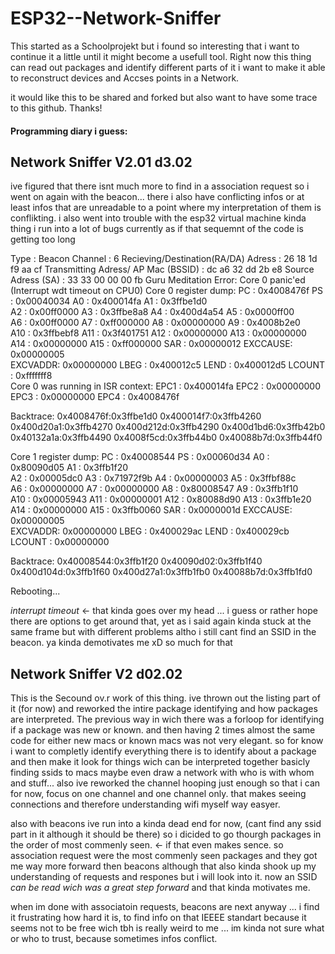 # ESP32--Network-Sniffer

This started as a Schoolprojekt but i found so interesting that i want to continue it a little until it might become a usefull tool.
Right now this thing can read out packages and identify different parts of it i want to make it able to reconstruct devices and Accses points in a Network.

it would like this to be shared and forked but also want to have some trace to this github. Thanks!

#### Programming diary i guess:

## Network Sniffer V2.01 d3.02
ive figured that there isnt much more to find in a association request so i went on again with the beacon... there i also have conflicting infos or at least infos that are unreadable to a point where my interpretation of them is conflikting. i also went into trouble with the esp32 virtual machine kinda thing i run into a lot of bugs currently as if that sequemnt of the code is getting too long

Type                                : Beacon
Channel                             : 6
Recieving/Destination(RA/DA) Adress : 26 18 1d f9 aa cf 
Transmitting Adress/ AP Mac (BSSID) : dc a6 32 dd 2b e8 
Source Adress (SA)                  : 33 33 00 00 00 fb 
Guru Meditation Error: Core  0 panic'ed (Interrupt wdt timeout on CPU0)
Core 0 register dump:
PC      : 0x4008476f  PS      : 0x00040034  A0      : 0x400014fa  A1      : 0x3ffbe1d0  
A2      : 0x00ff0000  A3      : 0x3ffbe8a8  A4      : 0x400d4a54  A5      : 0x0000ff00  
A6      : 0x00ff0000  A7      : 0xff000000  A8      : 0x00000000  A9      : 0x4008b2e0  
A10     : 0x3ffbebf8  A11     : 0x3f401751  A12     : 0x00000000  A13     : 0x00000000  
A14     : 0x00000000  A15     : 0xff000000  SAR     : 0x00000012  EXCCAUSE: 0x00000005  
EXCVADDR: 0x00000000  LBEG    : 0x400012c5  LEND    : 0x400012d5  LCOUNT  : 0xfffffff8  
Core 0 was running in ISR context:
EPC1    : 0x400014fa  EPC2    : 0x00000000  EPC3    : 0x00000000  EPC4    : 0x4008476f

Backtrace: 0x4008476f:0x3ffbe1d0 0x400014f7:0x3ffb4260 0x400d20a1:0x3ffb4270 0x400d212d:0x3ffb4290 0x400d1bd6:0x3ffb42b0 0x40132a1a:0x3ffb4490 0x4008f5cd:0x3ffb44b0 0x40088b7d:0x3ffb44f0

Core 1 register dump:
PC      : 0x40008544  PS      : 0x00060d34  A0      : 0x80090d05  A1      : 0x3ffb1f20  
A2      : 0x00005dc0  A3      : 0x71972f9b  A4      : 0x00000003  A5      : 0x3ffbf88c  
A6      : 0x00000000  A7      : 0x00000000  A8      : 0x80008547  A9      : 0x3ffb1f10  
A10     : 0x00005943  A11     : 0x00000001  A12     : 0x80088d90  A13     : 0x3ffb1e20  
A14     : 0x00000000  A15     : 0x3ffb0060  SAR     : 0x0000001d  EXCCAUSE: 0x00000005  
EXCVADDR: 0x00000000  LBEG    : 0x400029ac  LEND    : 0x400029cb  LCOUNT  : 0x00000000  

Backtrace: 0x40008544:0x3ffb1f20 0x40090d02:0x3ffb1f40 0x400d104d:0x3ffb1f60 0x400d27a1:0x3ffb1fb0 0x40088b7d:0x3ffb1fd0

Rebooting...

*interrupt timeout* <- that kinda goes over my head ... i guess or rather hope there are options to get around that, yet as i said again kinda stuck at the same frame but with different problems altho i still cant find an SSID in the beacon. ya kinda demotivates me xD so much for that





## Network Sniffer V2 d02.02
This is the Secound ov.r work of this thing. ive thrown out the listing part of it (for now) and reworked the intire package identifying and how packages are interpreted.
The previous way in wich there was a forloop for identifying if a package was new or known. and then having 2 times almost the same code for either
new macs or known macs was not very elegant. so for know i want to completly identify everything there is to identify about a package and then make it look for things wich
can be interpreted together basicly finding ssids to macs maybe even draw a network with who is with whom and stuff... also ive reworked the channel hooping just enough so
that i can for now, focus on one channel and one channel only. that makes seeing connections and therefore understanding wifi myself way easyer.

also with beacons ive run into a kinda dead end for now, (cant find any ssid part in it although it should be there) so i dicided to go thourgh packages in the order of most commenly seen. <- if that even makes sence.
so association request were the most commenly seen packages and they got me way more forward then beacons although that also kinda shook up my understanding of requests and respones but i will look into it. now an SSID *can be read wich was a great step forward* and that kinda motivates me.

when im done with associatoin requests, beacons are next anyway ... i find it frustrating how hard it is, to find info on that IEEEE standart because it seems not to be free wich tbh is really weird to me ... im kinda not sure what or who to trust, because sometimes infos conflict.
